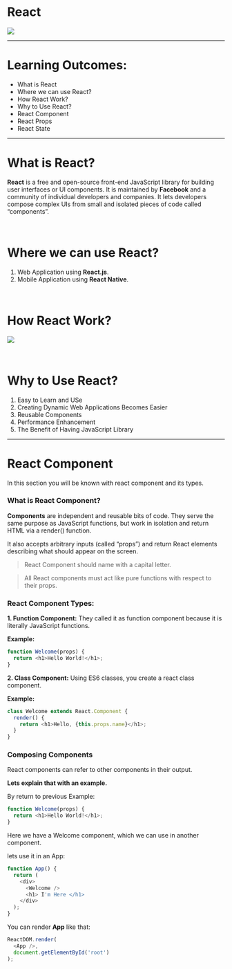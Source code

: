 # **React**

![](https://i.imgur.com/NYCkGlj.png)

---
# Learning Outcomes:
- What is React
- Where we can use React?
- How React Work?
- Why to Use React?
- React Component
- React Props
- React State


---


#  What is React?
**React** is a free and open-source front-end JavaScript library for building user interfaces or UI components. It is maintained by **Facebook** and a community of individual developers and companies. It lets developers compose complex UIs from small and isolated pieces of code called “components”.

</br>

# Where we can use React?
1. Web Application using **React.js**.
2. Mobile Application using **React Native**. 

</br>

# How React Work?
![](https://i.imgur.com/dp4VVIv.png)

</br>

# Why to Use React?
1. Easy to Learn and USe
2. Creating Dynamic Web Applications Becomes Easier
3. Reusable Components
4. Performance Enhancement
5. The Benefit of Having JavaScript Library



---

# **React Component**
In this section you will be known with react component and its types.

###  What is React Component?
**Components** are independent and reusable bits of code. They serve the same purpose as JavaScript functions, but work in isolation and return HTML via a render() function.

It also accepts arbitrary inputs (called “props”) and return React elements describing what should appear on the screen.

> React Component should name with a capital letter.

> All React components must act like pure functions with respect to their props.

### React Component Types:
**1. Function Component:**
They called it as function component because it is literally JavaScript functions.

**Example:**
```javascript
function Welcome(props) {
  return <h1>Hello World!</h1>;
}
```

**2. Class Component:**
Using ES6 classes, you create a react class component.

**Example:**
```javascript
class Welcome extends React.Component {
  render() {
    return <h1>Hello, {this.props.name}</h1>;
  }
}
```

### Composing Components
React components can refer to other components in their output.

**Lets explain that with an example.**

By return to previous Example:

```javascript
function Welcome(props) {
  return <h1>Hello World!</h1>;
}
```

Here we have a Welcome component, which we can use in another component.

lets use it in an App:

```javascript
function App() {
  return (
    <div>
      <Welcome />
      <h1> I'm Here </h1> 
    </div>
  );
}
```

You can render **App** like that:

```javascript
ReactDOM.render(
  <App />,
  document.getElementById('root')
);
```

